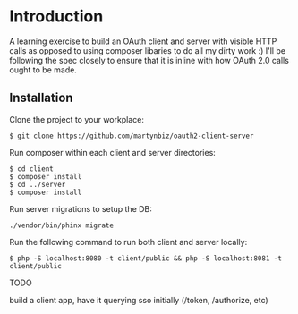 # Introduction #

A learning exercise to build an OAuth client and server with visible HTTP calls
as opposed to using composer libaries to do all my dirty work :) I'll be following the
spec closely to ensure that it is inline with how OAuth 2.0 calls ought to be made.

## Installation ##

Clone the project to your workplace:

```
$ git clone https://github.com/martynbiz/oauth2-client-server
```

Run composer within each client and server directories:

```
$ cd client
$ composer install
$ cd ../server
$ composer install
```

Run server migrations to setup the DB:

```
./vendor/bin/phinx migrate
```

Run the following command to run both client and server locally:

```
$ php -S localhost:8080 -t client/public && php -S localhost:8081 -t client/public
```





TODO

build a client app, have it querying sso initially (/token, /authorize, etc)
